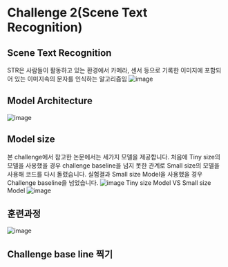 # Challenge 2(Scene Text Recognition)

## Scene Text Recognition
STR은 사람들이 활동하고 있는 환경에서 카메라, 센서 등으로 기록한 이미지에 포함되어 있는 이미지속의 문자를 인식하는 알고리즘임 
![image](https://user-images.githubusercontent.com/71881396/143402753-3bbf9256-59fa-48a6-9a5b-63ab65f2fa83.png)


## Model Architecture
![image](https://user-images.githubusercontent.com/71881396/143402185-f9961afe-ddd9-4eb4-bb2e-ba319c2c8f1b.png)

## Model size
본 challenge에서 참고한 논문에서는 세가지 모델을 제공합니다. 
처음에 Tiny size의 모델을 사용했을 경우 challenge baseline을 넘지 못한 관계로 Small size의 모델을 사용해 코드를 다시 돌렸습니다. 
실험결과 Small size Model을 사용했을 경우 Challenge baseline을 넘었습니다. 
![image](https://user-images.githubusercontent.com/71881396/143402222-db47a5b6-541e-490a-b5bf-c89a60f7f678.png)
Tiny size Model VS Small size Model
![image](https://user-images.githubusercontent.com/71881396/143402632-d50be64a-0f42-44f7-bb34-e669438cb030.png)


## 훈련과정
![image](https://user-images.githubusercontent.com/71881396/143402506-fb3e1140-93f9-42c4-900b-eb1c0c28e0fa.png)

## Challenge base line 찍기 
